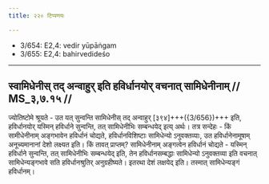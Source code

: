 ```yaml
---
title: २२० टिप्पणयः

---
```

- 3/654: E2,4: vedir yūpāṅgam
- 3/655: E2,4: bahirvedideśo

____________________________________________


## स्वामिधेनीस् तद् अन्वाहुर् इति हविर्धानयोर् वचनात् सामिधेनीनाम् // MS_३,७.१५ //

ज्योतिष्टोमे श्रूयते - उत यत् सुन्वन्ति सामिधेनीस् तद् अन्वाहुर् [३९४]+++({3/656})+++ इति, हविर्धानयोर् यस्मिन् हविर्धाने सुन्वन्ति, तत् सामिधेनीभिः सम्बन्धयेद् इत्य् अर्थः। तत्र सन्देहः - किं सामीधेनीनाम् अङ्गभावेन हविर्धानं चोद्यते, हविर्धानविशिष्टाः सामिधेन्यो ऽनुवक्तव्याः, उत हविर्धानेनामूषाम् अनूच्यमानानां देशो लक्ष्यत इति। किं तावत् प्राप्तम्? सामिधेनीनाम् अङ्गत्वेन हविर्धानं चोद्यते - यस्मिन् हविर्धाने सुन्वन्ति, तत् सामिधेनीभिः सम्बन्धयेद् इति, तेन हविर्धानसम्बद्धाः सामिधेन्यो ऽनुवक्तव्या इति वचनात् सामिधेन्यङ्गभावे सति हविर्धानश्रुतिर् अनुग्रहीष्यते। इतरथा देशं लक्षयेद् इति। तस्मात् सामिधेन्यङ्गं हविर्धानम्।